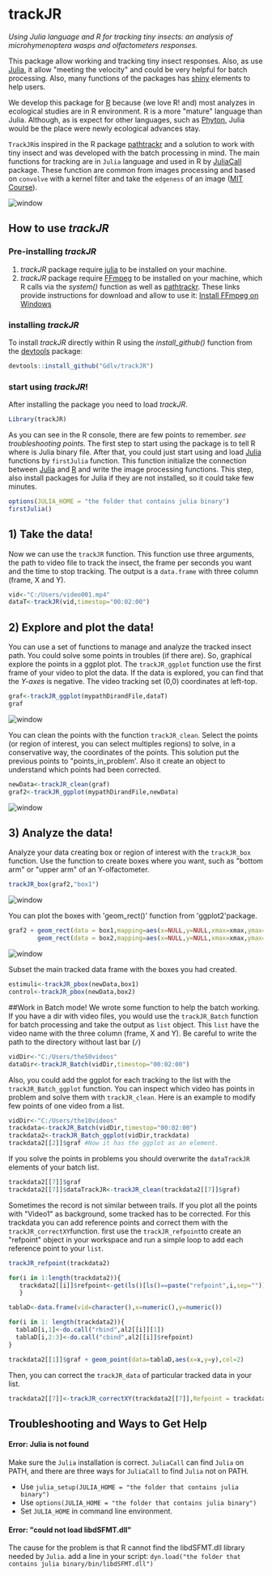 # trackJR

*Using Julia language and R for tracking tiny insects: an analysis of microhymenoptera wasps and olfactometers responses.*

This package allow working and tracking tiny insect responses. Also, as use [Julia](https://julialang.org), it allow "meeting the velocity" and could be very helpful for batch processing. Also, many functions of the packages has [shiny](https://shiny.rstudio.com/) elements to help users. 

We develop this package for [R](https://cran.r-project.org/) because (we love R! and) most analyzes in ecological studies are in R environment. R is a more "mature" language than Julia. Although, as is expect for other languages, such as [Phyton](), Julia would be the place were newly ecological advances stay.

`TrackJR`is inspired in the R package [pathtrackr](https://aharmer.github.io/pathtrackr/) and a solution to work with tiny insect and was developed with the batch processing in mind. The main functions for tracking are in `Julia` language and used in R by [JuliaCall](https://cran.r-project.org/package=JuliaCall) package. These function are common from images processing and based on `convolve` with a kernel filter and take the `edgeness` of an image ([MIT Course](https://computationalthinking.mit.edu/Fall20/)).

![window](figs/00000212.png)

## How to use *trackJR*

### Pre-installing *trackJR*
1) *trackJR* package require [julia](https://julialang.org) to be installed on your machine.
2) *trackJR* package require [FFmpeg](https://ffmpeg.org) to be installed on your machine, which R calls via the *system()* function as well as [pathtrackr](https://aharmer.github.io/pathtrackr/). These links provide instructions for download and allow to use it: [Install FFmpeg on Windows](http://www.wikihow.com/Install-FFmpeg-on-Windows)

### installing *trackJR*

To install *trackJR* directly within R using the *install\_github()* function from the [devtools](https://www.rstudio.com/products/rpackages/devtools/) package:

``` r
devtools::install_github("Gdlv/trackJR")
```
### start using *trackJR*!
After installing the package you need to load *trackJR*. 

``` r
Library(trackJR)
```
As you can see in the R console, there are few points to remember. *see troubleshooting points*.
The first step to start using the package is to tell R where is Julia binary file. After that, you could just start using and load [Julia]() functions by `firstJulia` function. This function initialize the connection between [Julia]() and [R]() and write the image processing functions. This step, also install packages for Julia if they are not installed, so it could take few minutes. 

``` r
options(JULIA_HOME = "the folder that contains julia binary")
firstJulia()
```
## 1) Take the data! 
Now we can use the `trackJR` function. This function use three arguments, the path to video file to track the insect, the frame per seconds you want and the time to stop tracking. The output is a `data.frame` with three column (frame, X and Y). 
``` r
vid<-"C:/Users/video001.mp4" 
dataT<-trackJR(vid,timestop="00:02:00")
```
## 2) Explore and plot the data!
You can use a set of functions to manage and analyze the tracked insect path. You could solve some points in troubles (if there are). So, graphical explore the points in a ggplot plot. The `trackJR_ggplot` function use the first frame of your video to plot the data. If the data is explored, you can find that the *Y-axes* is negative. The video tracking set (0,0) coordinates at left-top. 

``` r
graf<-trackJR_ggplot(mypathDirandFile,dataT)
graf
``` 
![window](figs/plot1.png)

You can clean the points with the function `trackJR_clean`. Select the points (or region of interest, you can select multiples regions) to solve, in a conservative way, the coordinates of the points. This solution put the previous points to "points_in_problem'. Also it create an object to understand which points had been corrected.
``` r
newData<-trackJR_clean(graf)
graf2<-trackJR_ggplot(mypathDirandFile,newData)
``` 
![window](figs/plot2.png)

## 3) Analyze the data!

Analyze your data creating box or region of interest with the `trackJR_box` function. Use the function to create boxes where you want, such as "bottom arm" or "upper arm" of an Y-olfactometer.
``` r
trackJR_box(graf2,"box1")
``` 
![window](figs/plot3.png)

You can plot the boxes with 'geom_rect()' function from 'ggplot2'package. 
``` r
graf2 + geom_rect(data = box1,mapping=aes(x=NULL,y=NULL,xmax=xmax,ymax=ymax,xmin=xmin,ymin=ymin),fill="red",alpha=0.5)+
        geom_rect(data = box2,mapping=aes(x=NULL,y=NULL,xmax=xmax,ymax=ymax,xmin=xmin,ymin=ymin),fill="green",alpha=0.5)
```
![window](figs/Rplot4.png)

Subset the main tracked data frame with the boxes you had created.
``` r
estimuli<-trackJR_pbox(newData,box1)
control<-trackJR_pbox(newData,box2)
``` 

##Work in Batch mode!
We wrote some function to help the batch working. If you have a dir with video files, you would use the `trackJR_Batch` function for batch processing and take the output as `list` object. This `list` have the video name with the three column (frame, X and Y). Be careful to write the path to the directory without last bar (`/`)
``` r
vidDir<-"C:/Users/the50videos" 
dataDir<-trackJR_Batch(vidDir,timestop="00:02:00")
```
Also, you could add the ggplot for each tracking to the list with the `trackJR_Batch_ggplot` function. You can inspect which video has points in problem and solve them with `trackJR_clean`. Here is an example to modify few points of one video from a list. 
``` r
vidDir<-"C:/Users/the10videos" 
trackdata<-trackJR_Batch(vidDir,timestop="00:02:00")
trackdata2<-trackJR_Batch_ggplot(vidDir,trackdata)
trackdata2[[2]]$graf #Now it has the ggplot as an element.
```
If you solve the points in problems you should overwrite the `dataTrackJR` elements of your batch list.

``` r
trackdata2[[7]]$graf
trackdata2[[7]]$dataTrackJR<-trackJR_clean(trackdata2[[7]]$graf)

```
Sometimes the record is not similar between trails. If you plot all the points with "Video1" as background, some tracked has to be corrected. For this trackdata you can add reference points and correct them with the `trackJR_correctXY`function. first use the `trackJR_refpoint`to create an "refpoint" object in your workspace and run a simple loop to add each reference point to your `list`.

```r
trackJR_refpoint(trackdata2)

for(i in 1:length(trackdata2)){
   trackdata2[[i]]$refpoint<-get(ls()[ls()==paste("refpoint",i,sep="")])
   }

tablaD<-data.frame(vid=character(),x=numeric(),y=numeric())

for(i in 1: length(trackdata2)){
  tablaD[i,1]<-do.call("rbind",al2[[i]][1])
  tablaD[i,2:3]<-do.call("cbind",al2[[i]]$refpoint)
}

trackdata2[[1]]$graf + geom_point(data=tablaD,aes(x=x,y=y),col=2)

```
Then, you can correct the `trackJR_data` of particular tracked data in your list.

```r
trackdata2[[7]]<-trackJR_correctXY(trackdata2[[7]],Refpoint = trackdata2[[1]]$refpoint)

```



## Troubleshooting and Ways to Get Help

#### Error: Julia is not found

Make sure the `Julia` installation is correct.
`JuliaCall` can find `Julia` on PATH,
and there are three ways for `JuliaCall` to find `Julia` not on PATH.

- Use `julia_setup(JULIA_HOME = "the folder that contains julia binary")`
- Use `options(JULIA_HOME = "the folder that contains julia binary")`
- Set `JULIA_HOME` in command line environment.

#### Error: "could not load libdSFMT.dll"
The cause for the problem is that R cannot find the libdSFMT.dll library needed by `Julia`.
add a line in your script:
`dyn.load("the folder that contains julia binary/bin/libdSFMT.dll")`
